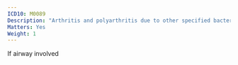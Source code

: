 ```yaml
---
ICD10: M0089
Description: "Arthritis and polyarthritis due to other specified bacterial agents: Site unspecified"
Matters: Yes
Weight: 1
---
```

If airway involved
